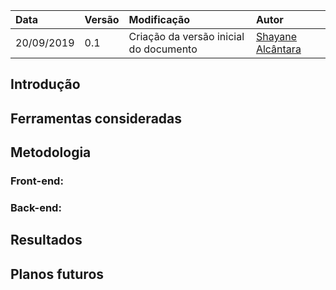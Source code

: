| Data   | Versão | Modificação  | Autor  |
| :- | :- | :- | :- |
| 20/09/2019 | 0.1 | Criação da versão inicial do documento | [Shayane Alcântara](https://github.com/shayanealcantara)|


## Introdução

## Ferramentas consideradas

## Metodologia

### Front-end:

### Back-end:

## Resultados

## Planos futuros